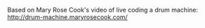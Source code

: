 Based on Mary Rose Cook's video of live coding a drum machine: http://drum-machine.maryrosecook.com/